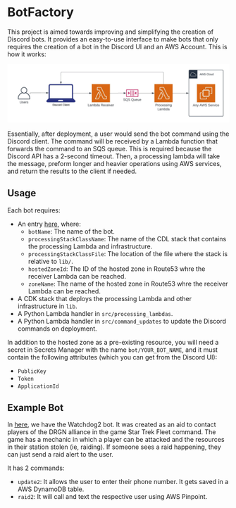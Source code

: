 # BotFactory

This project is aimed towards improving and simplifying the creation of Discord bots. It provides an easy-to-use 
interface to make bots that only requires the creation of a bot in the Discord UI and an AWS Account. This is how 
it works:

![high level architecture](docs/HighLevelArchitecture.jpeg)

Essentially, after deployment, a user would send the bot command using the Discord client. The command will be received
by a Lambda function that forwards the command to an SQS queue. This is required because the Discord API has a 2-second
timeout. Then, a processing lambda will take the message, preform longer and heavier operations using AWS services, and
return the results to the client if needed.

## Usage

Each bot requires:

* An entry [here](bin/bot-factory.ts), where:
  * `botName`: The name of the bot.
  * `processingStackClassName`: The name of the CDL stack that contains the processing Lambda and infrastructure.
  * `processingStackClassFile`: The location of the file where the stack is relative to `lib/`.
  * `hostedZoneId`: The ID of the hosted zone in Route53 whre the receiver Lambda can be reached.
  * `zoneName`: The name of the hosted zone in Route53 whre the receiver Lambda can be reached.
* A CDK stack that deploys the processing Lambda and other infrastructure in `lib`.
* A Python Lambda handler in `src/processing_lambdas`.
* A Python Lambda handler in `src/command_updates` to update the Discord commands on deployment.

In addition to the hosted zone as a pre-existing resource, you will need a secret in Secrets Manager with the
name `bot/YOUR_BOT_NAME`, and it must contain the following attributes (which you can get from the Discord UI):
* `PublicKey`
* `Token`
* `ApplicationId`

## Example Bot

In [here](bin/bot-factory.ts), we have the Watchdog2 bot. It was created as an aid to contact players of the
DRGN alliance in the game Star Trek Fleet command. The game has a mechanic in which a player can be attacked
and the resources in their station stolen (ie, raiding). If someone sees a raid happening, they can just send
a raid alert to the user.

It has 2 commands:
* `update2`: It allows the user to enter their phone number. It gets saved in a AWS DynamoDB table.
* `raid2`: It will call and text the respective user using AWS Pinpoint.
